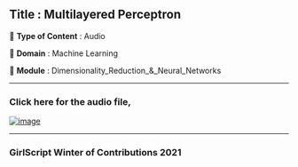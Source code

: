 ## Title : Multilayered Perceptron
🔴 **Type of Content** : Audio

🔴 **Domain** : Machine Learning

🔴 **Module** : Dimensionality_Reduction_&_Neural_Networks

*********************************************************************

### Click here for the audio file,


[![image](https://user-images.githubusercontent.com/79050917/138584371-f1c672da-6ea3-4d09-b72e-e3240062894e.png)](https://drive.google.com/file/d/18e05WhedCZXOjVNadqJ9fTaJllI-uCqa/view?usp=sharing)

*********************************************************************

### GirlScript Winter of Contributions 2021
